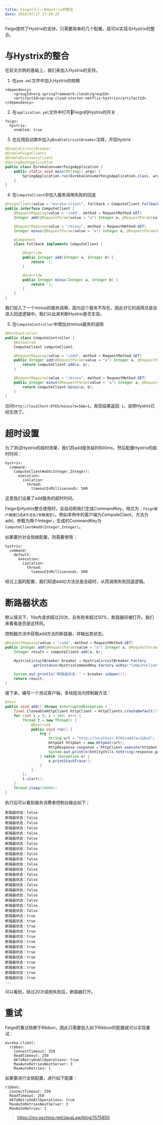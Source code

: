 ```yaml
---
title: Feign(三)——与Hystrix的整合
date: 2018/07/17 17:29:25
---
```


Feign提供了Hystrix的支持，只需要简单的几个配置，就可以实现与Hystrix的整合。

<!-- more -->

# 与Hystrix的整合

在前文示例的基础上，我们来加入Hystrix的支持。

1. 在`pom.xml`文件中加入Hystrix的依赖

```
<dependency>
    <groupId>org.springframework.cloud</groupId>
    <artifactId>spring-cloud-starter-netflix-hystrix</artifactId>
</dependency>
```

2. 在`application.yml`文件中打开Feign的Hystrix的开关

```
feign:
  hystrix:
    enabled: true
```

3. 在应用启动类中加入`@EnableCircuitBreaker`注释，开启hystrix

```java
@EnableCircuitBreaker
@EnableFeignClients
@EnableDiscoveryClient
@SpringBootApplication
public class EurekaConsumerFeignApplication {
    public static void main(String[] args) {
        SpringApplication.run(EurekaConsumerFeignApplication.class, args);
    }
}
```

4. 在`ComputeClient`中加入服务调用失败的回退

```java
@FeignClient(value = "eureka-client", fallback = ComputeClient.Fallback.class)
public interface ComputeClient {
    @RequestMapping(value = "/add", method = RequestMethod.GET)
    Integer add(@RequestParam(value = "a") Integer a, @RequestParam(value = "b") Integer b);

    @RequestMapping(value = "/minus", method = RequestMethod.GET)
    Integer minus(@RequestParam(value = "a") Integer a, @RequestParam(value = "b") Integer b);

    @Component
    class Fallback implements ComputeClient {

        @Override
        public Integer add(Integer a, Integer b) {
            return -1;
        }

        @Override
        public Integer minus(Integer a, Integer b) {
            return -1;
        }
    }
}
```

我们加入了一个minus的服务调用，因为这个服务不存在，因此对它的调用总是会进入回退逻辑中。我们以此来判断Hystrix是否生效。

5. 在`ComputeController`中增加对minus服务的调用

```java
@RestController
public class ComputeController {
    @Autowired
    ComputeClient computeClient;

    @RequestMapping(value = "/add", method = RequestMethod.GET)
    public Integer add(@RequestParam(value = "a") Integer a, @RequestParam(value = "b") Integer b) {
        return computeClient.add(a, b);
    }

    @RequestMapping(value = "/minus", method = RequestMethod.GET)
    public Integer minus(@RequestParam(value = "a") Integer a, @RequestParam(value = "b") Integer b) {
        return computeClient.minus(a, b);
    }
}
```

访问`http://localhost:8765/minus?a=5&b=1`，发现结果返回`-1`，说明Hystrix已经生效了。

# 超时设置

为了测试Hystrix的超时效果，我们将add服务延时800ms，然后配置Hystrix的超时时间：

```
hystrix:
  command:
    ComputeClient#add(Integer,Integer):
      execution:
        isolation:
          thread:
            timeoutInMilliseconds: 500
```

这里我们设置了add服务的超时时间。

Feign与Hystrix整合使用时，会自动帮我们生成CommandKey，格式为：`Feign客户端接口名#方法名(参数类型)`。例如本例中的客户端为ComputeClient，方法为add，参数为两个Integer，生成的CommandKey为`ComputeClient#add(Integer,Integer)`。

如果要针对全局做配置，则需要使用：

```
hystrix:
  command:
    default:
      execution:
        isolation:
          thread:
            timeoutInMilliseconds: 500
```

经过上面的配置，我们知道add()方法总是会超时，从而调用失败回退逻辑。

# 断路器状态

默认情况下，10s内请求超过20次，且失败率超过50%，断路器将被打开。我们来看看是否是这样的。

控制器方法中获取add方法的断路器，并输出其状态。

```java
@RequestMapping(value = "/add", method = RequestMethod.GET)
public Integer add(@RequestParam(value = "a") Integer a, @RequestParam(value = "b") Integer b) {
    Integer result = computeClient.add(a, b);

    HystrixCircuitBreaker breaker = HystrixCircuitBreaker.Factory
            .getInstance(HystrixCommandKey.Factory.asKey("ComputeClient#add(Integer,Integer)"));

    System.out.println("断路器状态：" + breaker.isOpen());
    return result;
}
```

接下来，编写一个测试客户端，多线程访问控制器方法：

```java
@Test
public void add() throws InterruptedException {
    final CloseableHttpClient httpClient = HttpClients.createDefault();
    for (int i = 0; i < 100; i++) {
        Thread t = new Thread() {
            @Override
            public void run() {
                try {
                    String url = "http://localhost:8765/add?a=1&b=5";
                    HttpGet httpGet = new HttpGet(url);
                    HttpResponse response = httpClient.execute(httpGet);
                    System.out.println(EntityUtils.toString(response.getEntity()));
                } catch (Exception e) {
                    e.printStackTrace();
                }
            }
        };
        t.start();
    }
    Thread.sleep(10000);
}
```

执行后可以看到服务消费者控制台输出如下：

```
断路器状态：false
断路器状态：false
断路器状态：false
断路器状态：false
断路器状态：false
断路器状态：false
断路器状态：false
断路器状态：false
断路器状态：false
断路器状态：false
断路器状态：false
断路器状态：false
断路器状态：false
断路器状态：false
断路器状态：false
断路器状态：false
断路器状态：false
断路器状态：false
断路器状态：false
断路器状态：false
断路器状态：true
断路器状态：true
断路器状态：true
断路器状态：true
断路器状态：true
断路器状态：true
断路器状态：true
断路器状态：true
断路器状态：true
断路器状态：true
断路器状态：true
断路器状态：true
断路器状态：true
...
```

可以看到，经过20次调用失败后，断路器打开。

# 重试

Feign的重试依赖于Ribbon，因此只需要加入如下Ribbon的配置就可以实现重试：

```
eureka-client:
  ribbon:
    ConnectTimeout: 250
    ReadTimeout: 250
    OkToRetryOnAllOperations: true
    MaxAutoRetriesNextServer: 3
    MaxAutoRetries: 1
```

如果要进行全局配置，进行如下配置：

```
ribbon:
  ConnectTimeout: 250
  ReadTimeout: 250
  OkToRetryOnAllOperations: true
  MaxAutoRetriesNextServer: 3
  MaxAutoRetries: 1
```






















> https://my.oschina.net/JavaLaw/blog/1575850

